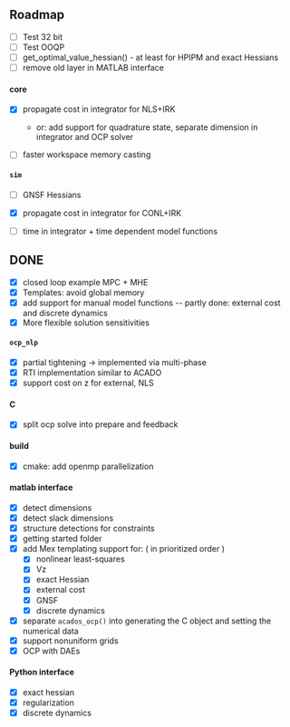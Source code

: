 ## Roadmap
- [ ] Test 32 bit
- [ ] Test OOQP
- [ ] get_optimal_value_hessian() - at least for HPIPM and exact Hessians
- [ ] remove old layer in MATLAB interface

#### core
- [x] propagate cost in integrator for NLS+IRK
    - or: add support for quadrature state, separate dimension in integrator and OCP solver
- [ ] faster workspace memory casting


#### `sim`
- [ ] GNSF Hessians
- [x] propagate cost in integrator for CONL+IRK
- [ ] time in integrator + time dependent model functions


## DONE
- [x] closed loop example MPC + MHE
- [x] Templates: avoid global memory
- [x] add support for manual model functions -- partly done: external cost and discrete dynamics
- [x] More flexible solution sensitivities

#### `ocp_nlp`
- [x] partial tightening -> implemented via multi-phase
- [x] RTI implementation similar to ACADO
- [x] support cost on z for external, NLS

#### C
- [x] split ocp solve into prepare and feedback

#### build
- [x] cmake: add openmp parallelization

#### matlab interface
- [x] detect dimensions
- [x] detect slack dimensions
- [x] structure detections for constraints
- [x] getting started folder
- [x] add Mex templating support for: ( in prioritized order )
    - [x] nonlinear least-squares
    - [x] Vz
    - [x] exact Hessian
    - [x] external cost
    - [x] GNSF
    - [x] discrete dynamics
- [x] separate `acados_ocp()` into generating the C object and setting the numerical data
- [x] support nonuniform grids
- [x] OCP with DAEs

#### Python interface
- [x] exact hessian
- [x] regularization
- [x] discrete dynamics
